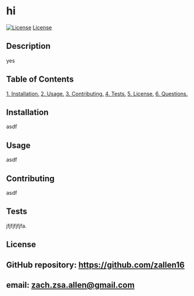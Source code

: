 # hi
[![License](https://img.shields.io/badge/License-ISC-green.svg)](https://choosealicense.com/licenses/ISC)
[License](#License)
## Description
yes
## Table of Contents
[1. Installation.](#installation)
[2. Usage.](#usage)
[3. Contributing.](#contributing)
[4. Tests.](#tests)
[5. License.](#license)
[6. Questions.](#questions)

<a name="installation"></a>
## Installation
asdf

<a name="usage"></a>
## Usage
asdf

<a name="contributing"></a>
## Contributing
asdf

<a name="tests"></a>
## Tests
jfjfjfjfjfa. 

<a name="license"></a>
## License

<a name="questions"></a>
## GitHub repository: https://github.com/zallen16
## email: zach.zsa.allen@gmail.com
